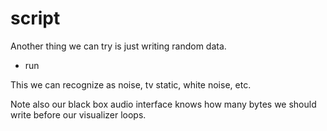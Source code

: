 # script

Another thing we can try is just writing random data.

- run

This we can recognize as noise, tv static, white noise, etc.

Note also our black box audio interface knows how many bytes we should write before our visualizer loops.

